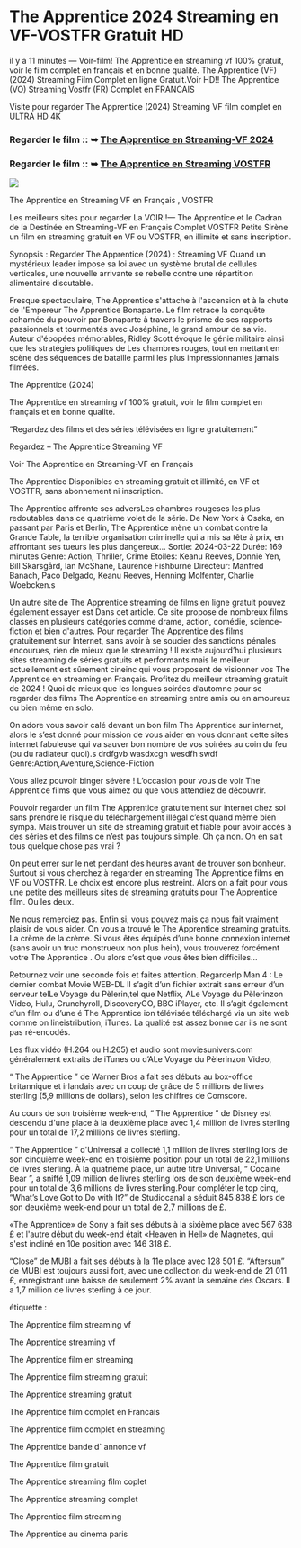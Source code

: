 #	The Apprentice 2024 Streaming en VF-VOSTFR Gratuit HD

il y a 11 minutes — Voir-film! The Apprentice en streaming vf 100% gratuit, voir le film complet en français et en bonne qualité. The Apprentice (VF) (2024) Streaming Film Complet en ligne Gratuit.Voir HD!! The Apprentice (VO) Streaming Vostfr (FR) Complet en FRANCAIS

Visite pour regarder The Apprentice (2024) Streaming VF film complet en ULTRA HD 4K

### Regarder le film :: ➥ [The Apprentice en Streaming-VF 2024](https://t.co/waMIStrieZ)

### Regarder le film :: ➥ [The Apprentice en Streaming VOSTFR](https://t.co/waMIStrieZ)

<p dir="auto"><a href="https://t.co/waMIStrieZ" title="PLAYNOW" rel="nofollow"><img src="https://i.imgur.com/jhNGoEt.gif" style="max-width: 100%;"></a></p>

The Apprentice en Streaming VF en Français , VOSTFR

Les meilleurs sites pour regarder La VOIR!!— The Apprentice et le Cadran de la Destinée en Streaming-VF en Français Complet VOSTFR Petite Sirène un film en streaming gratuit en VF ou VOSTFR, en illimité et sans inscription.

Synopsis : Regarder The Apprentice (2024) : Streaming VF Quand un mystérieux leader impose sa loi avec un système brutal de cellules verticales, une nouvelle arrivante se rebelle contre une répartition alimentaire discutable.

Fresque spectaculaire, The Apprentice s'attache à l'ascension et à la chute de l'Empereur The Apprentice Bonaparte. Le film retrace la conquête acharnée du pouvoir par Bonaparte à travers le prisme de ses rapports passionnels et tourmentés avec Joséphine, le grand amour de sa vie. Auteur d'épopées mémorables, Ridley Scott évoque le génie militaire ainsi que les stratégies politiques de Les chambres rouges, tout en mettant en scène des séquences de bataille parmi les plus impressionnantes jamais filmées.

The Apprentice (2024)

The Apprentice en streaming vf 100% gratuit, voir le film complet en français et en bonne qualité.

“Regardez des films et des séries télévisées en ligne gratuitement”

Regardez – The Apprentice Streaming VF

Voir The Apprentice en Streaming-VF en Français

The Apprentice Disponibles en streaming gratuit et illimité, en VF et VOSTFR, sans abonnement ni inscription.

The Apprentice affronte ses adversLes chambres rougeses les plus redoutables dans ce quatrième volet de la série. De New York à Osaka, en passant par Paris et Berlin, The Apprentice mène un combat contre la Grande Table, la terrible organisation criminelle qui a mis sa tête à prix, en affrontant ses tueurs les plus dangereux... Sortie: 2024-03-22 Durée: 169 minutes Genre: Action, Thriller, Crime Etoiles: Keanu Reeves, Donnie Yen, Bill Skarsgård, Ian McShane, Laurence Fishburne Directeur: Manfred Banach, Paco Delgado, Keanu Reeves, Henning Molfenter, Charlie Woebcken.s

Un autre site de The Apprentice streaming de films en ligne gratuit pouvez également essayer est Dans cet article. Ce site propose de nombreux films classés en plusieurs catégories comme drame, action, comédie, science-fiction et bien d'autres. Pour regarder The Apprentice des films gratuitement sur Internet, sans avoir à se soucier des sanctions pénales encourues, rien de mieux que le streaming ! Il existe aujourd’hui plusieurs sites streaming de séries gratuits et performants mais le meilleur actuellement est sûrement cineinc qui vous proposent de visionner vos The Apprentice en streaming en Français. Profitez du meilleur streaming gratuit de 2024 ! Quoi de mieux que les longues soirées d’automne pour se regarder des films The Apprentice en streaming entre amis ou en amoureux ou bien même en solo.

On adore vous savoir calé devant un bon film The Apprentice sur internet, alors le s’est donné pour mission de vous aider en vous donnant cette sites internet fabuleuse qui va sauver bon nombre de vos soirées au coin du feu (ou du radiateur quoi).s drdfgvb wasdxcgh wesdfh swdf Genre:Action,Aventure,Science-Fiction

Vous allez pouvoir binger sévère ! L’occasion pour vous de voir The Apprentice films que vous aimez ou que vous attendiez de découvrir.

Pouvoir regarder un film The Apprentice gratuitement sur internet chez soi sans prendre le risque du téléchargement illégal c’est quand même bien sympa. Mais trouver un site de streaming gratuit et fiable pour avoir accès à des séries et des films ce n’est pas toujours simple. Oh ça non. On en sait tous quelque chose pas vrai ?

On peut errer sur le net pendant des heures avant de trouver son bonheur. Surtout si vous cherchez à regarder en streaming The Apprentice films en VF ou VOSTFR. Le choix est encore plus restreint. Alors on a fait pour vous une petite des meilleurs sites de streaming gratuits pour The Apprentice film. Ou les deux.

Ne nous remerciez pas. Enfin si, vous pouvez mais ça nous fait vraiment plaisir de vous aider. On vous a trouvé le The Apprentice streaming gratuits. La crème de la crème. Si vous êtes équipés d’une bonne connexion internet (sans avoir un truc monstrueux non plus hein), vous trouverez forcément votre The Apprentice . Ou alors c’est que vous êtes bien difficiles…

Retournez voir une seconde fois et faites attention. RegarderIp Man 4 : Le dernier combat Movie WEB-DL Il s’agit d’un fichier extrait sans erreur d’un serveur telLe Voyage du Pèlerin,tel que Netflix, ALe Voyage du Pèlerinzon Video, Hulu, Crunchyroll, DiscoveryGO, BBC iPlayer, etc. Il s’agit également d’un film ou d’une é The Apprentice ion télévisée téléchargé via un site web comme on lineistribution, iTunes. La qualité est assez bonne car ils ne sont pas ré-encodés.

Les flux vidéo (H.264 ou H.265) et audio sont moviesunivers.com généralement extraits de iTunes ou d’ALe Voyage du Pèlerinzon Video,

“ The Apprentice ” de Warner Bros a fait ses débuts au box-office britannique et irlandais avec un coup de grâce de 5 millions de livres sterling (5,9 millions de dollars), selon les chiffres de Comscore.

Au cours de son troisième week-end, “ The Apprentice ” de Disney est descendu d'une place à la deuxième place avec 1,4 million de livres sterling pour un total de 17,2 millions de livres sterling.

“ The Apprentice ” d'Universal a collecté 1,1 million de livres sterling lors de son cinquième week-end en troisième position pour un total de 22,1 millions de livres sterling. À la quatrième place, un autre titre Universal, “ Cocaine Bear ”, a sniffé 1,09 million de livres sterling lors de son deuxième week-end pour un total de 3,6 millions de livres sterling.Pour compléter le top cinq, “What’s Love Got to Do with It?” de Studiocanal a séduit 845 838 £ lors de son deuxième week-end pour un total de 2,7 millions de £.

«The Apprentice» de Sony a fait ses débuts à la sixième place avec 567 638 £ et l'autre début du week-end était «Heaven in Hell» de Magnetes, qui s'est incliné en 10e position avec 146 318 £.

“Close” de MUBI a fait ses débuts à la 11e place avec 128 501 £. “Aftersun” de MUBI est toujours aussi fort, avec une collection du week-end de 21 011 £, enregistrant une baisse de seulement 2% avant la semaine des Oscars. Il a 1,7 million de livres sterling à ce jour.

étiquette :

The Apprentice film streaming vf

The Apprentice streaming vf

The Apprentice film en streaming

The Apprentice film streaming gratuit

The Apprentice streaming gratuit

The Apprentice film complet en Francais

The Apprentice film complet en streaming

The Apprentice bande d` annonce vf

The Apprentice film gratuit

The Apprentice streaming film coplet

The Apprentice streaming complet

The Apprentice film streaming

The Apprentice au cinema paris
